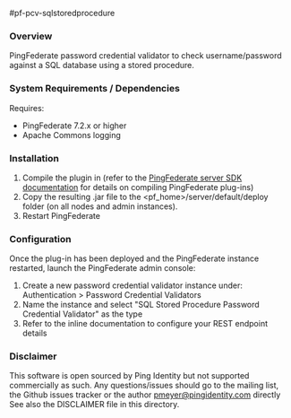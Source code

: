 #pf-pcv-sqlstoredprocedure

### Overview

PingFederate password credential validator to check username/password against a SQL database using a stored procedure.


### System Requirements / Dependencies

Requires:
 - PingFederate 7.2.x or higher
 - Apache Commons logging

 
### Installation
 
1. Compile the plugin in (refer to the [PingFederate server SDK documentation] for details on compiling PingFederate plug-ins)
2. Copy the resulting .jar file to the <pf_home>/server/default/deploy folder (on all nodes and admin instances).
3. Restart PingFederate
 
[PingFederate server SDK documentation]: http://documentation.pingidentity.com/display/PF/SDK+Developer%27s+Guide


### Configuration

Once the plug-in has been deployed and the PingFederate instance restarted, launch the PingFederate admin console:

1. Create a new password credential validator instance under: Authentication > Password Credential Validators
2. Name the instance and select "SQL Stored Procedure Password Credential Validator" as the type
3. Refer to the inline documentation to configure your REST endpoint details


### Disclaimer

This software is open sourced by Ping Identity but not supported commercially as such. Any questions/issues should go to the mailing list, the Github issues tracker or the author pmeyer@pingidentity.com directly See also the DISCLAIMER file in this directory.
